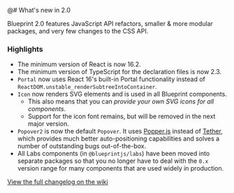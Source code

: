 @# What's new in 2.0

Blueprint 2.0 features JavaScript API refactors, smaller & more modular packages, and very few changes to the CSS API.

### Highlights

- The minimum version of React is now 16.2.
- The minimum version of TypeScript for the declaration files is now 2.3.
- `Portal` now uses React 16's built-in Portal functionality instead of `ReactDOM.unstable_renderSubtreeIntoContainer`.
- `Icon` now renders SVG elements and is used in all Blueprint components.
  - This also means that you can _provide your own SVG icons for all components_.
  - Support for the icon font remains, but will be removed in the next major version.
- `Popover2` is now the default `Popover`. It uses [Popper.js](https://popper.js.org/) instead of [Tether](http://tether.io/), which provides much better auto-positioning capabilities and solves a number of outstanding bugs out-of-the-box.
- All Labs components (in `@blueprintjs/labs`) have been moved into separate packages so that you no longer have to deal with the `0.x` version range for many components that are used widely in production.

<a class="pt-button pt-intent-primary" href="https://github.com/palantir/blueprint/wiki/What's-new-in-Blueprint-2.0" target="_blank" style="margin-top: 30px;">
    View the full changelog on the wiki
</a>

